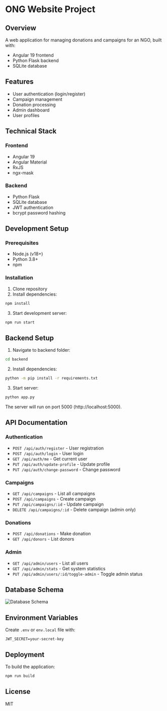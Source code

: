 # ONG Website Project

## Overview
A web application for managing donations and campaigns for an NGO, built with:
- Angular 19 frontend
- Python Flask backend
- SQLite database

## Features
- User authentication (login/register)
- Campaign management
- Donation processing
- Admin dashboard
- User profiles

## Technical Stack

### Frontend
- Angular 19
- Angular Material
- RxJS
- ngx-mask

### Backend
- Python Flask
- SQLite database
- JWT authentication
- bcrypt password hashing

## Development Setup

### Prerequisites
- Node.js (v18+)
- Python 3.8+
- npm

### Installation
1. Clone repository
2. Install dependencies:
```bash
npm install
```

3. Start development server:
```bash
npm run start
```

## Backend Setup

1. Navigate to backend folder:
```bash
cd backend
```

2. Install dependencies:
```bash
python -m pip install -r requirements.txt
```

3. Start server:
```bash
python app.py
```

The server will run on port 5000 (http://localhost:5000).

## API Documentation

### Authentication
- `POST /api/auth/register` - User registration
- `POST /api/auth/login` - User login
- `GET /api/auth/me` - Get current user
- `PUT /api/auth/update-profile` - Update profile
- `PUT /api/auth/change-password` - Change password

### Campaigns
- `GET /api/campaigns` - List all campaigns
- `POST /api/campaigns` - Create campaign
- `PUT /api/campaigns/:id` - Update campaign
- `DELETE /api/campaigns/:id` - Delete campaign (admin only)

### Donations
- `POST /api/donations` - Make donation
- `GET /api/donors` - List donors

### Admin
- `GET /api/admin/users` - List all users
- `GET /api/admin/stats` - Get system statistics
- `PUT /api/admin/users/:id/toggle-admin` - Toggle admin status

## Database Schema
![Database Schema](https://images.pexels.com/photos/669615/pexels-photo-669615.jpeg)

## Environment Variables
Create `.env` or `env.local` file with:
```
JWT_SECRET=your-secret-key
```

## Deployment
To build the application:
```bash
npm run build
```

## License
MIT
